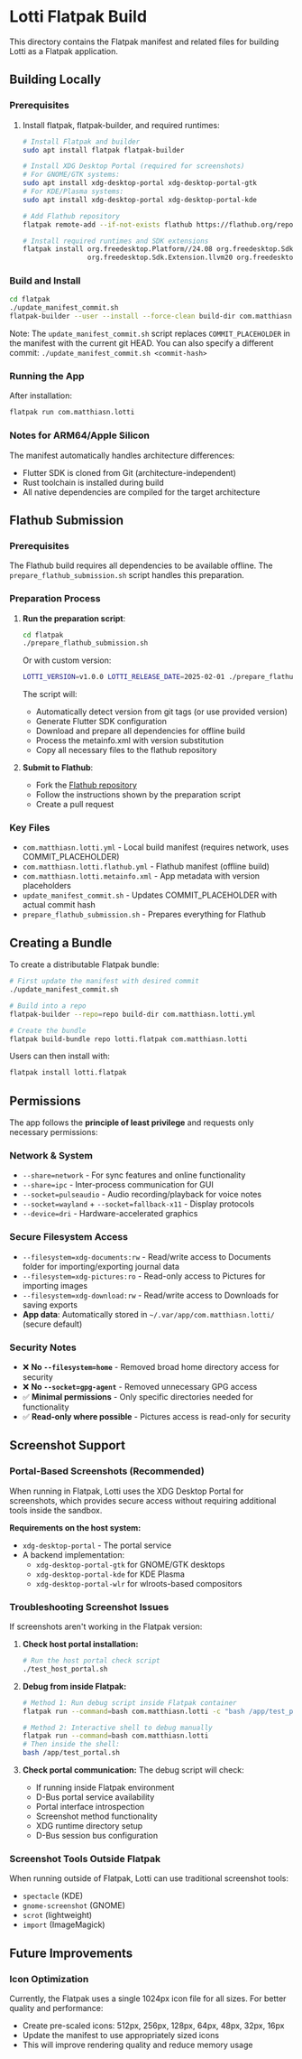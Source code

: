 # Lotti Flatpak Build

This directory contains the Flatpak manifest and related files for building Lotti as a Flatpak application.

## Building Locally

### Prerequisites

1. Install flatpak, flatpak-builder, and required runtimes:
   ```bash
   # Install Flatpak and builder
   sudo apt install flatpak flatpak-builder

   # Install XDG Desktop Portal (required for screenshots)
   # For GNOME/GTK systems:
   sudo apt install xdg-desktop-portal xdg-desktop-portal-gtk
   # For KDE/Plasma systems:
   sudo apt install xdg-desktop-portal xdg-desktop-portal-kde

   # Add Flathub repository
   flatpak remote-add --if-not-exists flathub https://flathub.org/repo/flathub.flatpakrepo

   # Install required runtimes and SDK extensions
   flatpak install org.freedesktop.Platform//24.08 org.freedesktop.Sdk//24.08 \
                   org.freedesktop.Sdk.Extension.llvm20 org.freedesktop.Sdk.Extension.rust-stable
   ```

### Build and Install

```bash
cd flatpak
./update_manifest_commit.sh
flatpak-builder --user --install --force-clean build-dir com.matthiasn.lotti.yml
```

Note: The `update_manifest_commit.sh` script replaces `COMMIT_PLACEHOLDER` in the manifest with the current git HEAD.
You can also specify a different commit: `./update_manifest_commit.sh <commit-hash>`

### Running the App

After installation:
```bash
flatpak run com.matthiasn.lotti
```

### Notes for ARM64/Apple Silicon

The manifest automatically handles architecture differences:
- Flutter SDK is cloned from Git (architecture-independent)
- Rust toolchain is installed during build
- All native dependencies are compiled for the target architecture

## Flathub Submission

### Prerequisites

The Flathub build requires all dependencies to be available offline. The `prepare_flathub_submission.sh` script handles this preparation.

### Preparation Process

1. **Run the preparation script**:
   ```bash
   cd flatpak
   ./prepare_flathub_submission.sh
   ```

   Or with custom version:
   ```bash
   LOTTI_VERSION=v1.0.0 LOTTI_RELEASE_DATE=2025-02-01 ./prepare_flathub_submission.sh
   ```

   The script will:
   - Automatically detect version from git tags (or use provided version)
   - Generate Flutter SDK configuration
   - Download and prepare all dependencies for offline build
   - Process the metainfo.xml with version substitution
   - Copy all necessary files to the flathub repository

2. **Submit to Flathub**:
   - Fork the [Flathub repository](https://github.com/flathub/flathub)
   - Follow the instructions shown by the preparation script
   - Create a pull request

### Key Files

- `com.matthiasn.lotti.yml` - Local build manifest (requires network, uses COMMIT_PLACEHOLDER)
- `com.matthiasn.lotti.flathub.yml` - Flathub manifest (offline build)
- `com.matthiasn.lotti.metainfo.xml` - App metadata with version placeholders
- `update_manifest_commit.sh` - Updates COMMIT_PLACEHOLDER with actual commit hash
- `prepare_flathub_submission.sh` - Prepares everything for Flathub

## Creating a Bundle

To create a distributable Flatpak bundle:
```bash
# First update the manifest with desired commit
./update_manifest_commit.sh

# Build into a repo
flatpak-builder --repo=repo build-dir com.matthiasn.lotti.yml

# Create the bundle
flatpak build-bundle repo lotti.flatpak com.matthiasn.lotti
```

Users can then install with:
```bash
flatpak install lotti.flatpak
```


## Permissions

The app follows the **principle of least privilege** and requests only necessary permissions:

### Network & System
- `--share=network` - For sync features and online functionality
- `--share=ipc` - Inter-process communication for GUI
- `--socket=pulseaudio` - Audio recording/playback for voice notes
- `--socket=wayland` + `--socket=fallback-x11` - Display protocols
- `--device=dri` - Hardware-accelerated graphics

### Secure Filesystem Access
- `--filesystem=xdg-documents:rw` - Read/write access to Documents folder for importing/exporting journal data
- `--filesystem=xdg-pictures:ro` - Read-only access to Pictures for importing images
- `--filesystem=xdg-download:rw` - Read/write access to Downloads for saving exports
- **App data**: Automatically stored in `~/.var/app/com.matthiasn.lotti/` (secure default)

### Security Notes
- ❌ **No `--filesystem=home`** - Removed broad home directory access for security
- ❌ **No `--socket=gpg-agent`** - Removed unnecessary GPG access
- ✅ **Minimal permissions** - Only specific directories needed for functionality
- ✅ **Read-only where possible** - Pictures access is read-only for security

## Screenshot Support

### Portal-Based Screenshots (Recommended)

When running in Flatpak, Lotti uses the XDG Desktop Portal for screenshots, which provides secure access without requiring additional tools inside the sandbox.

**Requirements on the host system:**
- `xdg-desktop-portal` - The portal service
- A backend implementation:
  - `xdg-desktop-portal-gtk` for GNOME/GTK desktops
  - `xdg-desktop-portal-kde` for KDE Plasma
  - `xdg-desktop-portal-wlr` for wlroots-based compositors

### Troubleshooting Screenshot Issues

If screenshots aren't working in the Flatpak version:

1. **Check host portal installation:**
   ```bash
   # Run the host portal check script
   ./test_host_portal.sh
   ```

2. **Debug from inside Flatpak:**
   ```bash
   # Method 1: Run debug script inside Flatpak container
   flatpak run --command=bash com.matthiasn.lotti -c "bash /app/test_portal.sh"

   # Method 2: Interactive shell to debug manually
   flatpak run --command=bash com.matthiasn.lotti
   # Then inside the shell:
   bash /app/test_portal.sh
   ```

3. **Check portal communication:**
   The debug script will check:
   - If running inside Flatpak environment
   - D-Bus portal service availability
   - Portal interface introspection
   - Screenshot method functionality
   - XDG runtime directory setup
   - D-Bus session bus configuration

### Screenshot Tools Outside Flatpak

When running outside of Flatpak, Lotti can use traditional screenshot tools:
- `spectacle` (KDE)
- `gnome-screenshot` (GNOME)
- `scrot` (lightweight)
- `import` (ImageMagick)

## Future Improvements

### Icon Optimization
Currently, the Flatpak uses a single 1024px icon file for all sizes. For better quality and performance:
- Create pre-scaled icons: 512px, 256px, 128px, 64px, 48px, 32px, 16px
- Update the manifest to use appropriately sized icons
- This will improve rendering quality and reduce memory usage 